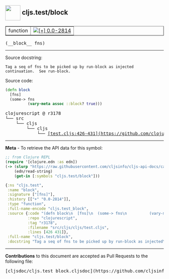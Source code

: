 ## <img width="48px" valign="middle" src="http://i.imgur.com/Hi20huC.png"> cljs.test/block

 <table border="1">
<tr>

<td>function</td>
<td><a href="https://github.com/cljsinfo/cljs-api-docs/tree/0.0-2814"><img valign="middle" alt="[+] 0.0-2814" src="https://img.shields.io/badge/+-0.0--2814-lightgrey.svg"></a> </td>
</tr>
</table>

 <samp>
(__block__ fns)<br>
</samp>

---




Source docstring:

```
Tag a seq of fns to be picked up by run-block as injected
continuation.  See run-block.
```

Source code:

```clj
(defn block
  [fns]
  (some-> fns
          (vary-meta assoc ::block? true)))
```

 <pre>
clojurescript @ r3178
└── src
    └── cljs
        └── cljs
            └── <ins>[test.cljs:426-431](https://github.com/clojure/clojurescript/blob/r3178/src/cljs/cljs/test.cljs#L426-L431)</ins>
</pre>


---

__Meta__ - To retrieve the API data for this symbol:

```clj
;; from Clojure REPL
(require '[clojure.edn :as edn])
(-> (slurp "https://raw.githubusercontent.com/cljsinfo/cljs-api-docs/catalog/cljs-api.edn")
    (edn/read-string)
    (get-in [:symbols "cljs.test/block"]))
```

```clj
{:ns "cljs.test",
 :name "block",
 :signature ["[fns]"],
 :history [["+" "0.0-2814"]],
 :type "function",
 :full-name-encode "cljs.test_block",
 :source {:code "(defn block\n  [fns]\n  (some-> fns\n          (vary-meta assoc ::block? true)))",
          :repo "clojurescript",
          :tag "r3178",
          :filename "src/cljs/cljs/test.cljs",
          :lines [426 431]},
 :full-name "cljs.test/block",
 :docstring "Tag a seq of fns to be picked up by run-block as injected\ncontinuation.  See run-block."}

```

---

__Contributions__ to this document are accepted as Pull Requests to the following file:

 <pre>
[cljsdoc/cljs.test_block.cljsdoc](https://github.com/cljsinfo/cljs-api-docs/blob/master/cljsdoc/cljs.test_block.cljsdoc)
</pre>

